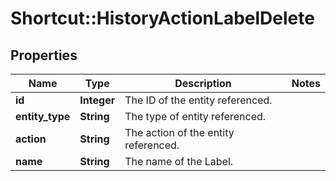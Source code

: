 # Shortcut::HistoryActionLabelDelete

## Properties
Name | Type | Description | Notes
------------ | ------------- | ------------- | -------------
**id** | **Integer** | The ID of the entity referenced. | 
**entity_type** | **String** | The type of entity referenced. | 
**action** | **String** | The action of the entity referenced. | 
**name** | **String** | The name of the Label. | 


